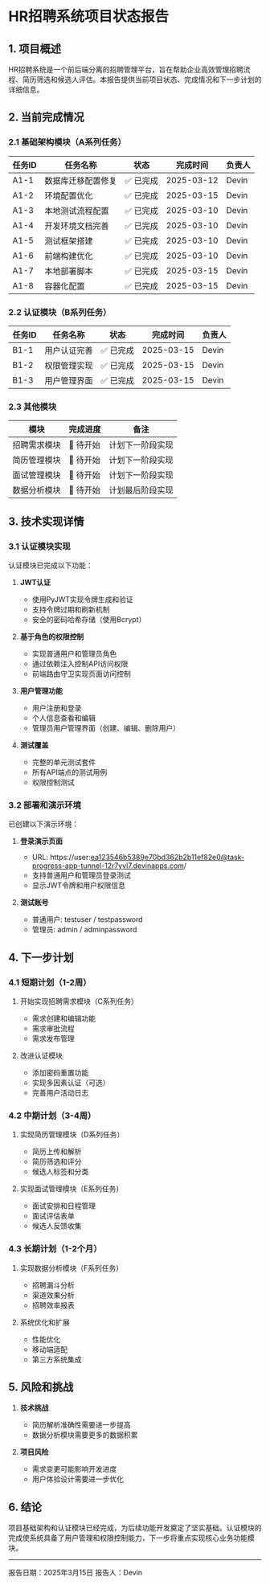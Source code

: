 # HR招聘系统项目状态报告

## 1. 项目概述

HR招聘系统是一个前后端分离的招聘管理平台，旨在帮助企业高效管理招聘流程、简历筛选和候选人评估。本报告提供当前项目状态、完成情况和下一步计划的详细信息。

## 2. 当前完成情况

### 2.1 基础架构模块（A系列任务）

| 任务ID | 任务名称 | 状态 | 完成时间 | 负责人 |
|--------|---------|------|---------|--------|
| A1-1 | 数据库迁移配置修复 | ✅ 已完成 | 2025-03-12 | Devin |
| A1-2 | 环境配置优化 | ✅ 已完成 | 2025-03-15 | Devin |
| A1-3 | 本地测试流程配置 | ✅ 已完成 | 2025-03-10 | Devin |
| A1-4 | 开发环境文档完善 | ✅ 已完成 | 2025-03-10 | Devin |
| A1-5 | 测试框架搭建 | ✅ 已完成 | 2025-03-10 | Devin |
| A1-6 | 前端构建优化 | ✅ 已完成 | 2025-03-10 | Devin |
| A1-7 | 本地部署脚本 | ✅ 已完成 | 2025-03-15 | Devin |
| A1-8 | 容器化配置 | ✅ 已完成 | 2025-03-15 | Devin |

### 2.2 认证模块（B系列任务）

| 任务ID | 任务名称 | 状态 | 完成时间 | 负责人 |
|--------|---------|------|---------|--------|
| B1-1 | 用户认证完善 | ✅ 已完成 | 2025-03-15 | Devin |
| B1-2 | 权限管理实现 | ✅ 已完成 | 2025-03-15 | Devin |
| B1-3 | 用户管理界面 | ✅ 已完成 | 2025-03-15 | Devin |

### 2.3 其他模块

| 模块 | 完成进度 | 备注 |
|------|---------|------|
| 招聘需求模块 | 🔄 待开始 | 计划下一阶段实现 |
| 简历管理模块 | 🔄 待开始 | 计划下一阶段实现 |
| 面试管理模块 | 🔄 待开始 | 计划下一阶段实现 |
| 数据分析模块 | 🔄 待开始 | 计划最后阶段实现 |

## 3. 技术实现详情

### 3.1 认证模块实现

认证模块已完成以下功能：

1. **JWT认证**
   - 使用PyJWT实现令牌生成和验证
   - 支持令牌过期和刷新机制
   - 安全的密码哈希存储（使用Bcrypt）

2. **基于角色的权限控制**
   - 实现普通用户和管理员角色
   - 通过依赖注入控制API访问权限
   - 前端路由守卫实现页面访问控制

3. **用户管理功能**
   - 用户注册和登录
   - 个人信息查看和编辑
   - 管理员用户管理界面（创建、编辑、删除用户）

4. **测试覆盖**
   - 完整的单元测试套件
   - 所有API端点的测试用例
   - 权限控制测试

### 3.2 部署和演示环境

已创建以下演示环境：

1. **登录演示页面**
   - URL: https://user:ea123546b5389e70bd362b2b11ef82e0@task-progress-app-tunnel-12r7yvl7.devinapps.com/
   - 支持普通用户和管理员登录测试
   - 显示JWT令牌和用户权限信息

2. **测试账号**
   - 普通用户: testuser / testpassword
   - 管理员: admin / adminpassword

## 4. 下一步计划

### 4.1 短期计划（1-2周）

1. 开始实现招聘需求模块（C系列任务）
   - 需求创建和编辑功能
   - 需求审批流程
   - 需求发布管理

2. 改进认证模块
   - 添加密码重置功能
   - 实现多因素认证（可选）
   - 完善用户活动日志

### 4.2 中期计划（3-4周）

1. 实现简历管理模块（D系列任务）
   - 简历上传和解析
   - 简历筛选和评分
   - 候选人标签和分类

2. 实现面试管理模块（E系列任务）
   - 面试安排和日程管理
   - 面试评估表单
   - 候选人反馈收集

### 4.3 长期计划（1-2个月）

1. 实现数据分析模块（F系列任务）
   - 招聘漏斗分析
   - 渠道效果分析
   - 招聘效率报表

2. 系统优化和扩展
   - 性能优化
   - 移动端适配
   - 第三方系统集成

## 5. 风险和挑战

1. **技术挑战**
   - 简历解析准确性需要进一步提高
   - 数据分析模块需要更多的数据积累

2. **项目风险**
   - 需求变更可能影响开发进度
   - 用户体验设计需要进一步优化

## 6. 结论

项目基础架构和认证模块已经完成，为后续功能开发奠定了坚实基础。认证模块的完成使系统具备了用户管理和权限控制能力，下一步将重点实现核心业务功能模块。

---

报告日期：2025年3月15日
报告人：Devin
